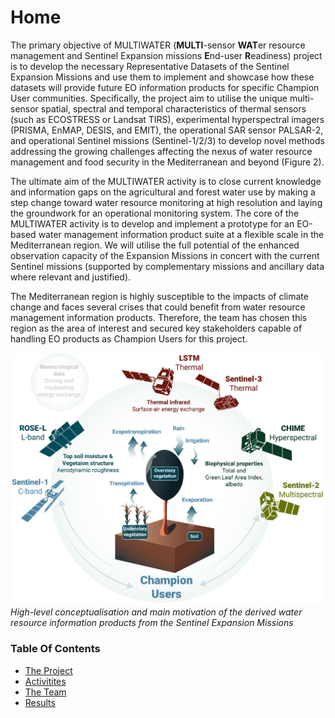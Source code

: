 # Home
The primary objective of MULTIWATER (**MULTI**-sensor **WAT**er resource management and Sentinel Expansion missions **E**nd-user **R**eadiness) project is to develop the necessary Representative Datasets of the Sentinel Expansion Missions and use them to implement and showcase how these datasets will provide future EO information products for specific Champion User communities. Specifically, the project aim to utilise the unique multi-sensor spatial, spectral and temporal characteristics of thermal sensors (such as ECOSTRESS or Landsat TIRS), experimental hyperspectral imagers (PRISMA, EnMAP, DESIS, and EMIT), the operational SAR sensor PALSAR-2, and operational Sentinel missions (Sentinel-1/2/3) to develop novel methods addressing the growing challenges affecting the nexus of water resource management and food security in the Mediterranean and beyond (Figure 2).

The ultimate aim of the MULTIWATER activity is to close current knowledge and information gaps on the agricultural and forest water use by making a step change toward water resource monitoring at high resolution and laying the groundwork for an operational monitoring system. The core of the MULTIWATER activity is to develop and implement a prototype for an EO-based water management information product suite at a flexible scale in the Mediterranean region. We will utilise the full potential of the enhanced observation capacity of the Expansion Missions in concert with the current Sentinel missions (supported by complementary missions and ancillary data where relevant and justified).

The Mediterranean region is highly susceptible to the impacts of climate change and faces several crises that could benefit from water resource management information products. Therefore, the team has chosen this region as the area of interest and secured key stakeholders capable of handling EO products as Champion Users for this project.

![MULTIWATER high-level overview](images/1_MULTIWATER_highlevel.jpg "MULTIWATER high-level overview")
*High-level conceptualisation and main motivation of the derived water resource information products from the Sentinel Expansion Missions*

### Table Of Contents
- [The Project](project.html)
- [Activitites](activities.html)
- [The Team](team.html)
- [Results](results.html)
